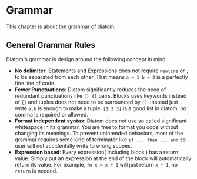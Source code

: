 # Grammar

This chapter is about the grammar of diatom.

## General Grammar Rules

Diatom's grammar is design around the following concept in mind:
 - **No delimiter**: Statements and Expressions does not require `newline` or `;` to be separated from each other. That means `a = 1 b = 2` is a perfectly fine line of code.
 - **Fewer Punctuations**: Diatom significantly reduces the need of redundant punctuations like `() {}` pairs. Blocks uses keywords instead of `{}` and tuples does not need to be surrounded by `()`. Instead just write `a,b` is enough to make a tuple. `[1 2 3]` is a good list in diatom, no comma is required or allowed.
 - **Format independent syntax**: Diatom does not use so called significant whitespace in its grammar. You are free to format you code without changing its meanings. To prevent unintended behaviors, most of the grammar requires some kind of terminator like `if ... then ... end` so user will not accidentally write to wrong scopes.
 - **Expression based**: Every expression( including block ) has a return value. Simply put an expression at the end of the block will automatically return its value. For example, `fn x = x + 1` will just return `x + 1`, no `return` is needed.
